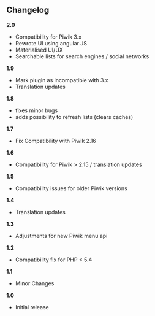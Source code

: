 ## Changelog

__2.0__
* Compatibility for Piwik 3.x
* Rewrote UI using angular JS
* Materialised UI/UX
* Searchable lists for search engines / social networks

__1.9__
* Mark plugin as incompatible with 3.x
* Translation updates

__1.8__
* fixes minor bugs
* adds possibility to refresh lists (clears caches)

__1.7__
* Fix Compatibility with Piwik 2.16

__1.6__
* Compatibility for Piwik > 2.15 / translation updates

__1.5__
* Compatibility issues for older Piwik versions

__1.4__
* Translation updates

__1.3__
* Adjustments for new Piwik menu api

__1.2__
* Compatibility fix for PHP < 5.4

__1.1__
* Minor Changes

__1.0__
* Initial release

